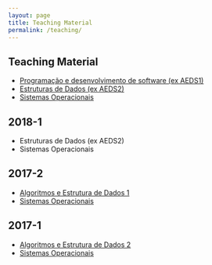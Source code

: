 ```yaml
---
layout: page
title: Teaching Material
permalink: /teaching/
---
```


## Teaching Material

  * [Programação e desenvolvimento de software (ex AEDS1)](https://flaviovdf.github.io/teaching/programacao-1)
  * [Estruturas de Dados (ex AEDS2)](https://flaviovdf.github.io/teaching/estruturas-de-dados)
  * [Sistemas Operacionais](https://flaviovdf.github.io/teaching/sistemas-operacionais)

## 2018-1
  * Estruturas de Dados (ex AEDS2)
  * Sistemas Operacionais
  
## 2017-2
  * [Algoritmos e Estrutura de Dados 1](https://flaviovdf.github.io/AEDS1-2017-2)
  * [Sistemas Operacionais](https://flaviovdf.github.io/SO-2017-2)

## 2017-1
  * [Algoritmos e Estrutura de Dados 2](https://flaviovdf.github.io/AEDS2-2017-1)
  * [Sistemas Operacionais](https://flaviovdf.github.io/SO-2017-1)
